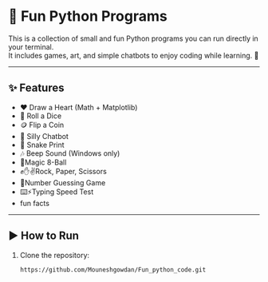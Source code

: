 # 🎉 Fun Python Programs

This is a collection of small and fun Python programs you can run directly in your terminal.  
It includes games, art, and simple chatbots to enjoy coding while learning. 🚀

---

## ✨ Features
- ❤️ Draw a Heart (Math + Matplotlib)
- 🎲 Roll a Dice
- 🪙 Flip a Coin
- 🤖 Silly Chatbot
- 🐍 Snake Print
- 🎶 Beep Sound (Windows only)
-  🎱Magic 8-Ball
-  ✊✋✌️Rock, Paper, Scissors 
-  🎲Number Guessing Game
-  ⌨️⚡Typing Speed Test
-  fun facts

---

## ▶️ How to Run
1. Clone the repository:
   ```bash
   https://github.com/Mouneshgowdan/Fun_python_code.git
